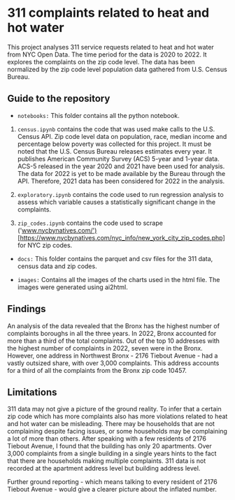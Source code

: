 # 311 complaints related to heat and hot water

This project analyses 311 service requests related to heat and hot water from NYC Open Data. The time period for the data is 2020 to 2022. It explores the complaints on the zip code level. The data has been normalized by the zip code level population data gathered from U.S. Census Bureau.

## Guide to the repository ##

* `notebooks:` This folder contains all the python notebook. 

1. `census.ipynb` contains the code that was used make calls to the U.S. Census API.
Zip code level data on population, race, median income and percentage below poverty was collected for this project.
It must be noted that the U.S. Census Bureau releases estimates every year. It publishes American Community Survey (ACS) 5-year and 1-year data. 
ACS-5 released in the year 2020 and 2021 have been used for analysis. The data for 2022 is yet to be made available by the Bureau through the API. 
Therefore, 2021 data has been considered for 2022 in the analysis.

2. `exploratory.ipynb` contains the code used to run regression analysis to assess which variable causes a statistically significant change in the complaints.

3. `zip_codes.ipynb` contains the code used to scrape ('www.nycbynatives.com/')[https://www.nycbynatives.com/nyc_info/new_york_city_zip_codes.php] for NYC zip codes.

* `docs:` This folder contains the parquet and csv files for the 311 data, census data and zip codes. 
 
* `images:` Contains all the images of the charts used in the html file. The images were generated using ai2html. 

## Findings ##

An analysis of the data revealed that the Bronx has the highest number of complaints boroughs in all the three years. In 2022, Bronx accounted for more than a third of the total complaints. Out of the top 10 addresses with the highest number of complaints in 2022, seven were in the Bronx. However, one address in Northwest Bronx - 2176 Tiebout Avenue - had a vastly outsized share, with over 3,000 complaints. This address accounts for a third of all the complaints from the Bronx zip code 10457. 

## Limitations ##

311 data may not give a picture of the ground reality. To infer that a certain zip code which has more complaints also has more violations related to heat and hot water can be misleading. There may be households that are not complaining despite facing issues, or some households may be complaining a lot of more than others. After speaking with a few residents of 2176 Tiebout Avenue, I found that the building has only 20 apartments. Over 3,000 complaints from a single building in a single years hints to the fact that there are households making multiple complaints. 311 data is not recorded at the apartment address level but building address level. 

Further ground reporting - which means talking to every resident of 2176 Tiebout Avenue - would give a clearer picture about the inflated number. 

